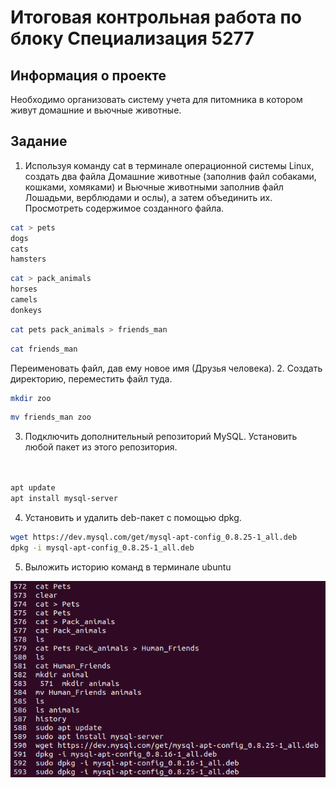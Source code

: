 # Итоговая контрольная работа по блоку Специализация 5277

## Информация о проекте
Необходимо организовать систему учета для питомника в котором живут
домашние и вьючные животные.

## Задание
1. Используя команду cat в терминале операционной системы Linux, создать
два файла Домашние животные (заполнив файл собаками, кошками,
хомяками) и Вьючные животными заполнив файл Лошадьми, верблюдами и
ослы), а затем объединить их. Просмотреть содержимое созданного файла.

```sh
cat > pets
dogs
cats
hamsters
```
```sh
cat > pack_animals
horses
camels
donkeys
```
```sh
cat pets pack_animals > friends_man
```
```sh
cat friends_man
```

Переименовать файл, дав ему новое имя (Друзья человека).
2. Создать директорию, переместить файл туда.

```sh
mkdir zoo
```
```sh
mv friends_man zoo
```

3. Подключить дополнительный репозиторий MySQL. Установить любой пакет из этого репозитория.

```sh


apt update
apt install mysql-server
```

4. Установить и удалить deb-пакет с помощью dpkg.

```sh
wget https://dev.mysql.com/get/mysql-apt-config_0.8.25-1_all.deb
dpkg -i mysql-apt-config_0.8.25-1_all.deb
```
5. Выложить историю команд в терминале ubuntu

![Alt text](images/linux_history.png)
